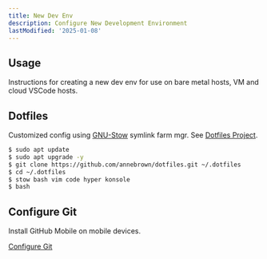 ```yaml
---
title: New Dev Env
description: Configure New Development Environment
lastModified: '2025-01-08'
---
```


## Usage

Instructions for creating a new dev env for use on bare metal hosts, VM and cloud VSCode hosts.

## Dotfiles

Customized config using [GNU-Stow](https://gnu.org/software/stow/) symlink farm mgr.  See [Dotfiles Project](../../../dev/projects/dotfiles/index.md).

```bash
$ sudo apt update
$ sudo apt upgrade -y
$ git clone https://github.com/annebrown/dotfiles.git ~/.dotfiles
$ cd ~/.dotfiles
$ stow bash vim code hyper konsole
$ bash
```

##  Configure Git

Install GitHub Mobile on mobile devices.

[Configure Git](../../apps/git/index.md)
